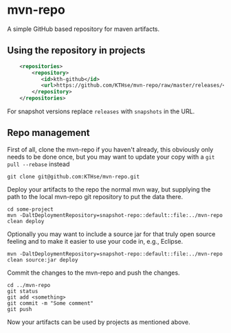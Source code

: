 mvn-repo
========

A simple GitHub based repository for maven artifacts.

## Using the repository in projects ##

```xml
    <repositories>
        <repository>
           <id>kth-github</id>
           <url>https://github.com/KTHse/mvn-repo/raw/master/releases/</url>
        </repository>
    </repositories>

```

For snapshot versions replace `releases` with `snapshots` in the URL.

## Repo management ##

First of all, clone the mvn-repo if you haven't already, this obviously only needs to be done
once, but you may want to update your copy with a `git pull --rebase` instead

```
git clone git@github.com:KTHse/mvn-repo.git
```

Deploy your artifacts to the repo the normal mvn way, but supplying the path to the 
local mvn-repo git repository to put the data there.

```
cd some-project
mvn -DaltDeploymentRepository=snapshot-repo::default::file:../mvn-repo clean deploy
```

Optionally you may want to include a source jar for that truly open source feeling and
to make it easier to use your code in, e.g., Eclipse.

```
mvn -DaltDeploymentRepository=snapshot-repo::default::file:../mvn-repo clean source:jar deploy
```

Commit the changes to the mvn-repo and push the changes.

```
cd ../mvn-repo
git status
git add <something>
git commit -m "Some comment"
git push
```

Now your artifacts can be used by projects as mentioned above.
